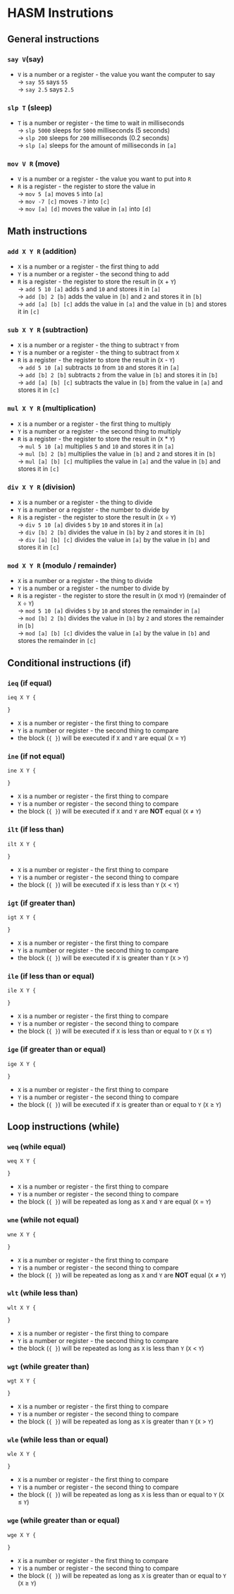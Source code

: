 # HASM Instrutions

## General instructions

### `say V`(say)
- `V` is a number or a register - the value you want the computer to say  
-> `say 55` says `55`  
-> `say 2.5` says `2.5`

### `slp T` (sleep)
- `T` is a number or register - the time to wait in milliseconds  
-> `slp 5000` sleeps for `5000` milliseconds (5 seconds)  
-> `slp 200` sleeps for `200` milliseconds (0.2 seconds)  
-> `slp [a]` sleeps for the amount of milliseconds in `[a]`  

### `mov V R` (move)
- `V` is a number or a register - the value you want to put into `R`  
- `R` is a register - the register to store the value in  
-> `mov 5 [a]` moves `5` into `[a]`  
-> `mov -7 [c]` moves `-7` into `[c]`  
-> `mov [a] [d]` moves the value in `[a]` into `[d]`  

## Math instructions

### `add X Y R` (addition)
- `X` is a number or a register - the first thing to add  
- `Y` is a number or a register - the second thing to add  
- `R` is a register - the register to store the result in (`X` + `Y`)  
-> `add 5 10 [a]` adds `5` and `10` and stores it in `[a]`  
-> `add [b] 2 [b]` adds the value in `[b]` and `2` and stores it in `[b]`  
-> `add [a] [b] [c]` adds the value in `[a]` and the value in `[b]` and stores it in `[c]`  

### `sub X Y R` (subtraction)
- `X` is a number or a register - the thing to subtract `Y` from  
- `Y` is a number or a register - the thing to subtract from `X`  
- `R` is a register - the register to store the result in (`X` - `Y`)  
-> `add 5 10 [a]` subtracts `10` from `10` and stores it in `[a]`  
-> `add [b] 2 [b]` subtracts `2` from the value in `[b]` and stores it in `[b]`  
-> `add [a] [b] [c]` subtracts the value in `[b]` from the value in `[a]` and stores it in `[c]`  

### `mul X Y R` (multiplication)
- `X` is a number or a register - the first thing to multiply  
- `Y` is a number or a register - the second thing to multiply  
- `R` is a register - the register to store the result in (`X` * `Y`)  
-> `mul 5 10 [a]` multiplies `5` and `10` and stores it in `[a]`   
-> `mul [b] 2 [b]` multiplies the value in `[b]` and `2` and stores it in `[b]`  
-> `mul [a] [b] [c]` multiplies the value in `[a]` and the value in `[b]` and stores it in `[c]`  

### `div X Y R` (division)
- `X` is a number or a register - the thing to divide  
- `Y` is a number or a register - the number to divide by  
- `R` is a register - the register to store the result in (`X` ÷ `Y`)  
-> `div 5 10 [a]` divides `5` by `10` and stores it in `[a]`  
-> `div [b] 2 [b]` divides the value in `[b]` by `2` and stores it in `[b]`  
-> `div [a] [b] [c]` divides the value in `[a]` by the value in `[b]` and stores it in `[c]`  

### `mod X Y R` (modulo / remainder)
- `X` is a number or a register - the thing to divide  
- `Y` is a number or a register - the number to divide by  
- `R` is a register - the register to store the result in (`X` mod `Y`) (remainder of `X` ÷ `Y`)  
-> `mod 5 10 [a]` divides `5` by `10` and stores the remainder in `[a]`  
-> `mod [b] 2 [b]` divides the value in `[b]` by `2` and stores the remainder in `[b]`  
-> `mod [a] [b] [c]` divides the value in `[a]` by the value in `[b]` and stores the remainder in `[c]`  

## Conditional instructions (if)

### `ieq` (if equal)
```
ieq X Y {
    
}
```
- `X` is a number or register - the first thing to compare  
- `Y` is a number or register - the second thing to compare  
- the block (`{ }`) will be executed if `X` and `Y` are equal (`X` = `Y`)  

### `ine` (if not equal)
```
ine X Y {

}
```
- `X` is a number or register - the first thing to compare  
- `Y` is a number or register - the second thing to compare  
- the block (`{ }`) will be executed if `X` and `Y` are **NOT** equal (`X` ≠ `Y`)  

### `ilt` (if less than)
```
ilt X Y {

}
```
- `X` is a number or register - the first thing to compare  
- `Y` is a number or register - the second thing to compare  
- the block (`{ }`) will be executed if `X` is less than `Y` (`X` < `Y`)  

### `igt` (if greater than)
```
igt X Y {

}
```
- `X` is a number or register - the first thing to compare  
- `Y` is a number or register - the second thing to compare  
- the block (`{ }`) will be executed if `X` is greater than `Y` (`X` > `Y`)  

### `ile` (if less than or equal)
```
ile X Y {

}
```
- `X` is a number or register - the first thing to compare  
- `Y` is a number or register - the second thing to compare  
- the block (`{ }`) will be executed if `X` is less than or equal to `Y` (`X` ≤ `Y`)  

### `ige` (if greater than or equal)
```
ige X Y {

}
```
- `X` is a number or register - the first thing to compare  
- `Y` is a number or register - the second thing to compare  
- the block (`{ }`) will be executed if `X` is greater than or equal to `Y` (`X` ≥ `Y`)  

## Loop instructions (while)

### `weq` (while equal)
```
weq X Y {
    
}
```
- `X` is a number or register - the first thing to compare  
- `Y` is a number or register - the second thing to compare  
- the block (`{ }`) will be repeated as long as `X` and `Y` are equal (`X` = `Y`)  

### `wne` (while not equal)
```
wne X Y {

}
```
- `X` is a number or register - the first thing to compare  
- `Y` is a number or register - the second thing to compare  
- the block (`{ }`) will be repeated as long as `X` and `Y` are **NOT** equal (`X` ≠ `Y`)  

### `wlt` (while less than)
```
wlt X Y {

}
```
- `X` is a number or register - the first thing to compare  
- `Y` is a number or register - the second thing to compare  
- the block (`{ }`) will be repeated as long as `X` is less than `Y` (`X` < `Y`)  

### `wgt` (while greater than)
```
wgt X Y {

}
```
- `X` is a number or register - the first thing to compare  
- `Y` is a number or register - the second thing to compare  
- the block (`{ }`) will be repeated as long as `X` is greater than `Y` (`X` > `Y`)  

### `wle` (while less than or equal)
```
wle X Y {

}
```
- `X` is a number or register - the first thing to compare  
- `Y` is a number or register - the second thing to compare  
- the block (`{ }`) will be repeated as long as `X` is less than or equal to `Y` (`X` ≤ `Y`)  

### `wge` (while greater than or equal)
```
wge X Y {

}
```
- `X` is a number or register - the first thing to compare  
- `Y` is a number or register - the second thing to compare  
- the block (`{ }`) will be repeated as long as `X` is greater than or equal to `Y` (`X` ≥ `Y`)  
